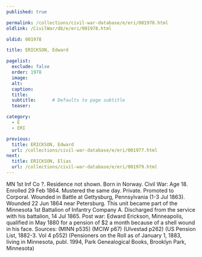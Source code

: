 ```yaml
---
published: true

permalink: /collections/civil-war-database/e/eri/001978.html
oldlink: /CivilWar/db/e/eri/001978.html

oldid: 001978

title: ERICKSON, Edward

pagelist:
  exclude: false
  order: 1978
  image: 
  alt:
  caption:
  title:
  subtitle:      # Defaults to page subtitle
  teaser:

category: 
  - E 
  - ERI

previous:
  title: ERICKSON, Edward
  url: /collections/civil-war-database/e/eri/001977.html  
next:
  title: ERICKSON, Elias
  url: /collections/civil-war-database/e/eri/001979.html   
---
```

MN 1st Inf Co ?. Residence not shown. Born in Norway. Civil War: Age 18. Enrolled 29 Feb 1864. Mustered the same day. Private. Promoted to Corporal. Wounded in Battle at Gettysburg, Pennsylvania (1-3 Jul 1863). Wounded 22 Jun 1864 near Petersburg. This unit became part of the Minnesota 1st Battalion of Infantry Company A. Discharged from the service with his battalion, 14 Jul 1865. Post war: Edward Erickson, Minneapolis, qualified in May 1880 for a pension of $2 a month because of a shell wound in his face. Sources: (MINN p535) (MCIW p67) (Ulvestad p262) (US Pension List, 1882-3. Vol 4 p552) (Pensioners on the Roll as of January 1, 1883, living in Minnesota, publ. 1994, Park Genealogical Books, Brooklyn Park, Minnesota)